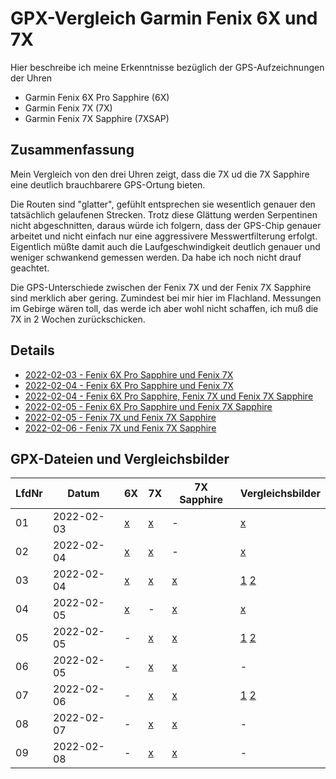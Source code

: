 GPX-Vergleich Garmin Fenix 6X und 7X
====================================

Hier beschreibe ich meine Erkenntnisse bezüglich der
GPS-Aufzeichnungen der Uhren

- Garmin Fenix 6X Pro Sapphire (6X)
- Garmin Fenix 7X (7X)
- Garmin Fenix 7X Sapphire (7XSAP)

Zusammenfassung
---------------

Mein Vergleich von den drei Uhren
zeigt, dass die 7X ud die 7X Sapphire
eine deutlich brauchbarere GPS-Ortung
bieten.

Die Routen sind "glatter", gefühlt entsprechen
sie wesentlich genauer den tatsächlich gelaufenen
Strecken. Trotz diese Glättung werden Serpentinen
nicht abgeschnitten, daraus würde ich folgern, dass
der GPS-Chip genauer arbeitet und nicht einfach
nur eine aggressivere Messwertfilterung erfolgt.
Eigentlich müßte damit auch die Laufgeschwindigkeit
deutlich genauer und weniger schwankend gemessen
werden. Da habe ich noch nicht drauf geachtet.

Die GPS-Unterschiede zwischen der Fenix 7X und der
Fenix 7X Sapphire sind merklich aber gering.
Zumindest bei mir hier im Flachland. Messungen im
Gebirge wären toll, das werde ich aber wohl nicht
schaffen, ich muß die 7X in 2 Wochen zurückschicken.

Details
-------

- [2022-02-03 - Fenix 6X Pro Sapphire und Fenix 7X](2022-02-03.md)
- [2022-02-04 - Fenix 6X Pro Sapphire und Fenix 7X](2022-02-04_kornwestheim.md)
- [2022-02-04 - Fenix 6X Pro Sapphire, Fenix 7X und Fenix 7X Sapphire](2022-02-04_bad-mergentheim.md)
- [2022-02-05 - Fenix 6X Pro Sapphire und Fenix 7X Sapphire](2022-02-05_67_bad-mergentheim.md)
- [2022-02-05 - Fenix 7X und Fenix 7X Sapphire](2022-02-05_77_bad-mergentheim.md)
- [2022-02-06 - Fenix 7X und Fenix 7X Sapphire](2022-02-06_bad-mergentheim.md)

GPX-Dateien und Vergleichsbilder
--------------------------------

<!--
Aus irgendeinem Grund funktionieren MD-Links
in der Tabelle nicht, wie verwenden "normale"
HTML-Links

Scheint ein bekannter Fehler von MarkedJS zu sein:
[Reference-style links inside tables are broken since version 3](https://github.com/markedjs/marked/issues/2217)
-->

[01-6x]: data/2022-02-03_6x.gpx.xz
[01-7x]: data/2022-02-03_7x.gpx.xz
[01-v1]: images/2022-02-03_vergleich.png

LfdNr| Datum      | 6X         | 7X         | 7X Sapphire | Vergleichsbilder
-----| -----------|------------|------------|-------------|------------------
01   | 2022-02-03 | [x][01-6x] | [x][01-7x] | -           | [x][01-v1]
02   | 2022-02-04 | <a href="/data/2022-02-04_6x.gpx.xz">x</a>   | <a href="/data/2022-02-04_7x.gpx.xz">x</a>   | -                                                  | <a href="/images/2022-02-04_vergleich-kornwestheim.png">x</a>
03   | 2022-02-04 | <a href="/data/2022-02-04_2_6x.gpx.xz">x</a> | <a href="/data/2022-02-04_2_7x.gpx.xz">x</a> | <a href="/data/2022-02-04_2_7x-sapphire.gpx.xz">x</a> | <a href="/images/2022-02-04_vergleich-bad-mergentheim.png">1</a> <a href="/images/2022-02-04_vergleich-bad-mergentheim2.png">2</a>
04   | 2022-02-05 | <a href="/data/2022-02-05_6x.gpx.xz">x</a>   | -                                         | <a href="/data/2022-02-05_7x-sapphire.gpx.xz">x</a>   | <a href="/images/2022-02-05_vergleich-bad-mergentheim.png">x</a>
05   | 2022-02-05 | -                                         | <a href="/data/2022-02-05_2_7x.gpx.xz">x</a> | <a href="/data/2022-02-05_2_7x-sapphire.gpx.xz">x</a> | <a href="/images/2022-02-05_2_vergleich-bad-mergentheim.png">1</a> <a href="/images/2022-02-05_2_vergleich-bad-mergentheim2.png">2</a>
06   | 2022-02-05 | -                                         | <a href="/data/2022-02-05_3_7x.gpx.xz">x</a> | <a href="/data/2022-03-05_2_7x-sapphire.gpx.xz">x</a> | -
07   | 2022-02-06 | -                                         | <a href="/data/2022-02-06_7x.gpx.xz">x</a>   | <a href="/data/2022-02-06_7x-sapphire.gpx.xz">x</a>   | <a href="/images/2022-02-06_vergleich-bad-mergentheim.png">1</a> <a href="/images/2022-02-06_vergleich-bad-mergentheim2.png">2</a>
08   | 2022-02-07 | -                                         | <a href="/data/2022-02-07_7x.gpx.xz">x</a>   | <a href="/data/2022-02-07_7x-sapphire.gpx.xz">x</a>   | -
09   | 2022-02-08 | -                                         | <a href="/data/2022-02-08_7x.gpx.xz">x</a>   | <a href="/data/2022-02-08_7x-sapphire.gpx.xz">x</a>   | -
